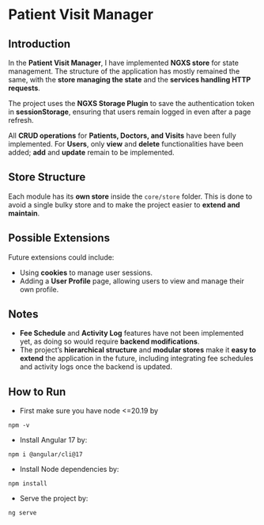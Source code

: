 # Patient Visit Manager

## Introduction
In the **Patient Visit Manager**, I have implemented **NGXS store** for state management. The structure of the application has mostly remained the same, with the **store managing the state** and the **services handling HTTP requests**.  

The project uses the **NGXS Storage Plugin** to save the authentication token in **sessionStorage**, ensuring that users remain logged in even after a page refresh.  

All **CRUD operations** for **Patients, Doctors, and Visits** have been fully implemented. For **Users**, only **view** and **delete** functionalities have been added; **add** and **update** remain to be implemented.


## Store Structure
Each module has its **own store** inside the `core/store` folder. This is done to avoid a single bulky store and to make the project easier to **extend and maintain**.


## Possible Extensions
Future extensions could include:

- Using **cookies** to manage user sessions.  
- Adding a **User Profile** page, allowing users to view and manage their own profile.  


## Notes
- **Fee Schedule** and **Activity Log** features have not been implemented yet, as doing so would require **backend modifications**.  
- The project’s **hierarchical structure** and **modular stores** make it **easy to extend** the application in the future, including integrating fee schedules and activity logs once the backend is updated.

## How to Run
- First make sure you have node <=20.19 by 
```
npm -v
```

- Install Angular 17 by:
```
npm i @angular/cli@17
```

- Install Node dependencies by:
```
npm install
```

- Serve the project by:
```
ng serve
```

